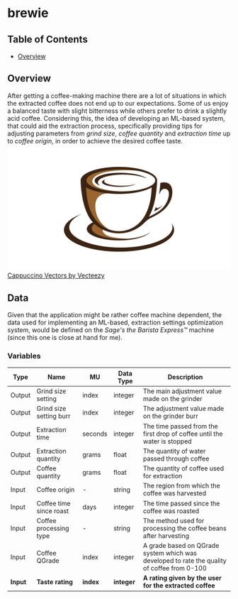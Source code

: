 # brewie

## Table of Contents

- [Overview](#overview)
  
## Overview

After getting a coffee-making machine there are a lot of situations in which the extracted coffee does not end up to our expectations. Some of us enjoy a balanced taste with slight bitterness while others prefer to drink a slightly acid coffee. Considering this, the idea of developing an ML-based system, that could aid the extraction process, specifically providing tips for adjusting parameters from _grind size_, _coffee quantity_ and _extraction time_ up to _coffee origin_, in order to achieve the desired coffee taste.
<br />
![alt text](images/coffee-icon.jpg)
<a href="https://www.vecteezy.com/free-vector/cappuccino">Cappuccino Vectors by Vecteezy</a>

## Data

Given that the application might be rather coffee machine dependent, the data used for implementing an ML-based, extraction settings optimization system, would be defined on the _Sage's the Barista Express™_ machine (since this one is close at hand for me).

### Variables
|Type|Name|MU|Data Type|Description|
|---|---|---|---|---|
|Output|Grind size setting|index|integer|The main adjustment value made on the grinder|
|Output|Grind size setting burr|index|integer|The adjustment value made on the grinder burr|
|Output|Extraction time|seconds|integer|The time passed from the first drop of coffee until the water is stopped|
|Output|Extraction quantity|grams|float|The quantity of water passed through coffee|
|Output|Coffee quantity|grams|float|The quantity of coffee used for extraction|
|Input|Coffee origin|-|string|The region from which the coffee was harvested|
|Input|Coffee time since roast|days|integer|The time passed since the coffee was roasted|
|Input|Coffee processing type|-|string|The method used for processing the coffee beans after harvesting|
|Input|Coffee QGrade|index|integer|A grade based on QGrade system which was developed to rate the quality of coffee from 0-100|
|**Input**|**Taste rating**|**index**|**integer**|**A rating given by the user for the extracted coffee**|
